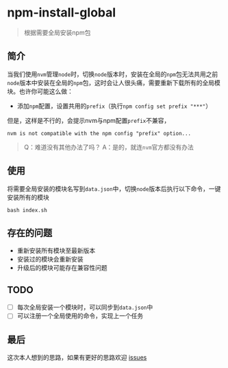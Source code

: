 # npm-install-global

> 根据需要全局安装npm包

## 简介

当我们使用`nvm`管理`node`时，切换`node`版本时，安装在全局的`npm`包无法共用之前`node`版本中安装在全局的`npm`包，这时会让人很头痛，需要重新下载所有的全局模块。也许你可能这么做：

- 添加`npm`配置，设置共用的`prefix`（执行`npm config set prefix "***"`）

但是，这样是不行的，会提示nvm与npm配置`prefix`不兼容，

```
nvm is not compatible with the npm config "prefix" option...
```

> Q：难道没有其他办法了吗？ 
> A：是的，就连`nvm`官方都没有办法  

## 使用

将需要全局安装的模块名写到`data.json`中，切换`node`版本后执行以下命令，一键安装所有的模块

```
bash index.sh
```

## 存在的问题

- 重新安装所有模块至最新版本
- 安装过的模块会重新安装
- 升级后的模块可能存在兼容性问题

## TODO

- [ ] 每次全局安装一个模块时，可以同步到`data.json`中  
- [ ] 可以注册一个全局使用的命令，实现上一个任务

## 最后

这次本人想到的思路，如果有更好的思路欢迎 [issues](https://github.com/flitrue/npm-install-global/issues)
